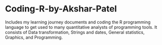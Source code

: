 # Coding-R-by-Akshar-Patel
 Includes my learning journey documents and coding the R programming language to get used to many quantitative analysts of programming tools. It consists of Data transformation, Strings and dates, General statistics, Graphics, and Programming.
